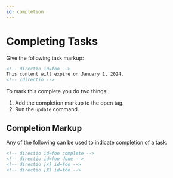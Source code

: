 ```yaml
---
id: completion
---
```


# Completing Tasks

Give the following task markup:

```html
<!-- directio id=foo -->
This content will expire on January 1, 2024.
<!-- /directio -->
```

To mark this complete you do two things:

1. Add the completion markup to the open tag.
2. Run the `update` command.

## Completion Markup

Any of the following can be used to indicate completion of a task.

```html
<!-- directio id=foo complete -->
<!-- directio id=foo done -->
<!-- directio [x] id=foo -->
<!-- directio [X] id=foo -->
```
